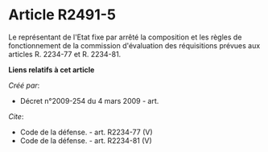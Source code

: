 # Article R2491-5

Le représentant de l'Etat fixe par arrêté la composition et les règles de fonctionnement de la commission d'évaluation des
réquisitions prévues aux articles R. 2234-77 et R. 2234-81.

**Liens relatifs à cet article**

_Créé par_:

  - Décret n°2009-254 du 4 mars 2009 - art.

_Cite_:

  - Code de la défense. - art. R2234-77 (V)
  - Code de la défense. - art. R2234-81 (V)

